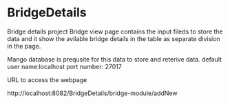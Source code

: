 # BridgeDetails
Bridge details project
Bridge view page contains the input fileds to store the data and it show the avilable bridge details in the table as separate division in the
page.

Mango database is prequsite for this data to store and reterive data.
default user name:localhost
port number: 27017

URL to access the webpage

http://localhost:8082/BridgeDetails/bridge-module/addNew
